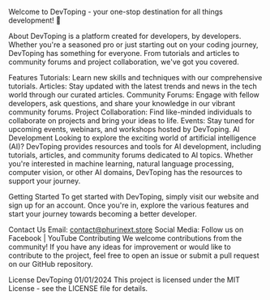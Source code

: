 
Welcome to DevToping - your one-stop destination for all things development! 🚀

About
DevToping is a platform created for developers, by developers. Whether you're a seasoned pro or just starting out on your coding journey, DevToping has something for everyone. From tutorials and articles to community forums and project collaboration, we've got you covered.

Features
Tutorials: Learn new skills and techniques with our comprehensive tutorials.
Articles: Stay updated with the latest trends and news in the tech world through our curated articles.
Community Forums: Engage with fellow developers, ask questions, and share your knowledge in our vibrant community forums.
Project Collaboration: Find like-minded individuals to collaborate on projects and bring your ideas to life.
Events: Stay tuned for upcoming events, webinars, and workshops hosted by DevToping.
AI Development
Looking to explore the exciting world of artificial intelligence (AI)? DevToping provides resources and tools for AI development, including tutorials, articles, and community forums dedicated to AI topics. Whether you're interested in machine learning, natural language processing, computer vision, or other AI domains, DevToping has the resources to support your journey.

Getting Started
To get started with DevToping, simply visit our website and sign up for an account. Once you're in, explore the various features and start your journey towards becoming a better developer.

Contact Us
Email: contact@phurinext.store
Social Media: Follow us on Facebook | YouTube
Contributing
We welcome contributions from the community! If you have any ideas for improvement or would like to contribute to the project, feel free to open an issue or submit a pull request on our GitHub repository.

License
DevToping
01/01/2024
This project is licensed under the MIT License - see the LICENSE file for details.
